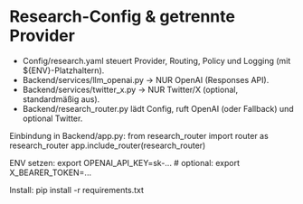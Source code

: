 # Research-Config & getrennte Provider

- Config/research.yaml steuert Provider, Routing, Policy und Logging (mit ${ENV}-Platzhaltern).
- Backend/services/llm_openai.py → NUR OpenAI (Responses API).
- Backend/services/twitter_x.py → NUR Twitter/X (optional, standardmäßig aus).
- Backend/research_router.py lädt Config, ruft OpenAI (oder Fallback) und optional Twitter.

Einbindung in Backend/app.py:
    from research_router import router as research_router
    app.include_router(research_router)

ENV setzen:
    export OPENAI_API_KEY=sk-...
    # optional:
    export X_BEARER_TOKEN=...

Install:
    pip install -r requirements.txt